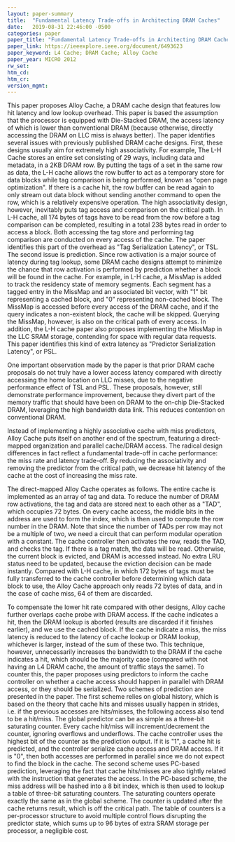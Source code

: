 ```yaml
---
layout: paper-summary
title:  "Fundamental Latency Trade-offs in Architecting DRAM Caches"
date:   2019-08-31 22:46:00 -0500
categories: paper
paper_title: "Fundamental Latency Trade-offs in Architecting DRAM Caches"
paper_link: https://ieeexplore.ieee.org/document/6493623
paper_keyword: L4 Cache; DRAM Cache; Alloy Cache
paper_year: MICRO 2012
rw_set: 
htm_cd: 
htm_cr: 
version_mgmt: 
---
```


This paper proposes Alloy Cache, a DRAM cache design that features low hit latency and low lookup overhead. This paper 
is based the assumption that the processor is equipped with Die-Stacked DRAM, the access latency of which is lower than 
conventional DRAM (because otherwise, directly accessing the DRAM on LLC miss is always better). The paper identifies 
several issues with previously published DRAM cache designs. First, these designs usually aim for extremely high associativity.
For example, The L-H Cache stores an entire set consisting of 29 ways, including data and metadata, in a 2KB DRAM row. 
By putting the tags of a set in the same row as data, the L-H cache allows the row buffer to act as a temporary store for 
data blocks while tag comparison is being performed, known as "open page optimization". If there is a cache hit, the row 
buffer can be read again to only stream out data block without sending another command to open the row, which is a relatively
expensive operation. The high associativity design, however, inevitably puts tag access and comparison on the critical path.
In L-H cache, all 174 bytes of tags have to be read from the row before a tag comparison can be completed, resulting in 
a total 238 bytes read in order to access a block. Both accessing the tag store and performing tag comparison are conducted
on every access of the cache. The paper identifies this part of the overhead as "Tag Serialization Latency", or TSL. The 
second issue is prediction. Since row activation is a major source of latency during tag lookup, some DRAM cache designs
attempt to minimize the chance that row activation is performed by prediction whether a block will be found in the cache.
For example, in L-H cache, a MissMap is added to track the residency state of memory segments. Each segment has a tagged 
entry in the MissMap and an associated bit vector, with "1" bit representing a cached block, and "0" representing non-cached
block. The MissMap is accessed before every access of the DRAM cache, and if the query indicates a non-existent block, the 
cache will be skipped. Querying the MissMap, however, is also on the critical path of every access. In addition, the L-H 
cache paper also proposes implementing the MissMap in the LLC SRAM storage, contending for space with regular data requests.
This paper identifies this kind of extra latency as "Predictor Serialization Latency", or PSL.

One important observation made by the paper is that prior DRAM cache proposals do not truly have a lower access latency
compared with directly accessing the home location on LLC misses, due to the negative performance effect of TSL and PSL. 
These proposals, however, still demonstrate performance improvement, because they divert part of the memory traffic 
that should have been on DRAM to the on-chip Die-Stacked DRAM, leveraging the high bandwidth data link. This reduces 
contention on conventional DRAM.

Instead of implementing a highly associative cache with miss predictors, Alloy Cache puts itself on another end of the 
spectrum, featuring a direct-mapped organization and parallel cache/DRAM access. The radical design differences in fact
reflect a fundamental trade-off in cache performance: the miss rate and latency trade-off. By reducing the associativity
and removing the predictor from the critical path, we decrease hit latency of the cache at the cost of increasing the miss
rate. 

The direct-mapped Alloy Cache operates as follows. The entire cache is implemented as an array of tag and data. To
reduce the number of DRAM row activations, the tag and data are stored next to each other as a "TAD", which occupies 72 
bytes. On every cache access, the middle bits in the address are used to form the index, which is then used to compute 
the row number in the DRAM. Note that since the number of TADs per row may not be a multiple of two, we need a circuit
that can perform modular operation with a constant. The cache controller then activates the row, reads the TAD, and 
checks the tag. If there is a tag match, the data will be read. Otherwise, the current block is evicted, and DRAM is 
accessed instead. No extra LRU status need to be updated, because the eviction decision can be made instantly. Compared
with L-H cache, in which 172 bytes of tags must be fully transferred to the cache controller before determining which
data block to use, the Alloy Cache approach only reads 72 bytes of data, and in the case of cache miss, 64 of them are 
discarded.

To compensate the lower hit rate compared with other designs, Alloy cache further overlaps cache probe with DRAM access.
If the cache indicates a hit, then the DRAM lookup is aborted (results are discarded if it finishes earlier), and we use
the cached block. If the cache indicate a miss, the miss latency is reduced to the latency of cache lookup or DRAM lookup,
whichever is larger, instead of the sum of these two. This technique, however, unnecessarily increases the bandwidth to 
the DRAM if the cache indicates a hit, which should be the majority case (compared with not having an L4 DRAM cache, the 
amount of traffic stays the same). To counter this, the paper proposes using predictors to inform the cache controller 
on whether a cache access should happen in parallel with DRAM access, or they should be serialized. Two schemes of prediction
are presented in the paper. The first scheme relies on global history, which is based on the theory that cache hits and misses
usually happen in strides, i.e. if the previous accesses are hits/misses, the following access also tend to be a hit/miss. 
The global predictor can be as simple as a three-bit saturating counter. Every cache hit/miss will increment/decrement the 
counter, ignoring overflows and underflows. The cache controller uses the highest bit of the counter as the prediction output.
If it is "1", a cache hit is predicted, and the controller serialize cache access and DRAM access. If it is "0", then
both accesses are performed in parallel since we do not expect to find the block in the cache. The second scheme uses PC-based
prediction, leveraging the fact that cache hits/misses are also tightly related with the instruction that generates the 
access. In the PC-based scheme, the miss address will be hashed into a 8 bit index, which is then used to lookup a table 
of three-bit saturating counters. The saturating counters operate exactly the same as in the global scheme. The counter 
is updated after the cache returns result, which is off the critical path. The table of counters is a per-processor 
structure to avoid multiple control flows disrupting the predictor state, which sums up to 96 bytes of extra SRAM storage
per processor, a negligible cost.
